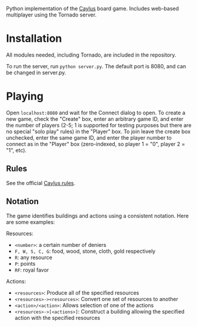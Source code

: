 Python implementation of the [Caylus](http://en.wikipedia.org/wiki/Caylus) board game. Includes web-based multiplayer using the Tornado server.

Installation
=============

All modules needed, including Tornado, are included in the repository.

To run the server, run `python server.py`. The default port is 8080, and can be changed in server.py.

Playing
========

Open `localhost:8080` and wait for the Connect dialog to open. To create a new game, check the "Create" box, enter an arbitrary game ID, and enter the number of players (2-5; 1 is supported for testing purposes but there are no special "solo play" rules) in the "Player" box. To join leave the create box unchecked, enter the same game ID, and enter the player number to connect as in the "Player" box (zero-indexed, so player 1 = "0", player 2 = "1", etc).

Rules
------
See the official [Caylus rules](http://www.ystari.com/caylus/Caylus72E.pdf).

Notation
----------

The game identifies buildings and actions using a consistent notation. Here are some examples:

Resources:

* `<number>`: a certain number of deniers
* `F, W, S, C, G`: food, wood, stone, cloth, gold respectively
* `R`: any resource
* `P`: points
* `RF`: royal favor

Actions:

* `<resources>`: Produce all of the specified resources
* `<resources>-><resources>`: Convert one set of resources to another
* `<action>/<action>`: Allows selection of one of the actions
* `<resources>->[<actions>]`: Construct a building allowing the specified action with the specified resources
